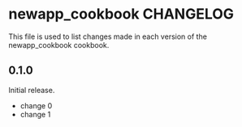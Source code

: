 # newapp_cookbook CHANGELOG

This file is used to list changes made in each version of the newapp_cookbook cookbook.

## 0.1.0

Initial release.

- change 0
- change 1
